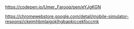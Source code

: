 https://codepen.io/Umer_Farooq/pen/eYJgKGN




https://chromewebstore.google.com/detail/mobile-simulator-responsi/ckejmhbmlajgoklhgbapkiccekfoccmk
